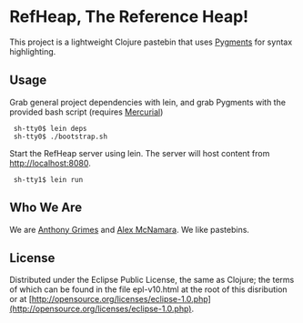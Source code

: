 # RefHeap, The Reference Heap!

This project is a lightweight Clojure pastebin that uses [Pygments](http://pygments.org) for syntax highlighting.

## Usage

Grab general project dependencies with lein, and grab Pygments with the provided bash script (requires [Mercurial](http://mercurial.selenic.com))

     sh-tty0$ lein deps
     sh-tty0$ ./bootstrap.sh

Start the RefHeap server using lein. The server will host content from [http://localhost:8080](http://localhost:8080).

     sh-tty1$ lein run

## Who We Are

We are [Anthony Grimes](https://github.com/Raynes) and [Alex McNamara](https://github.com/amcnamara). We like pastebins.

## License

Distributed under the Eclipse Public License, the same as Clojure; the terms of which can be found in the file epl-v10.html at the root of this disribution or at [http://opensource.org/licenses/eclipse-1.0.php](http://opensource.org/licenses/eclipse-1.0.php).
